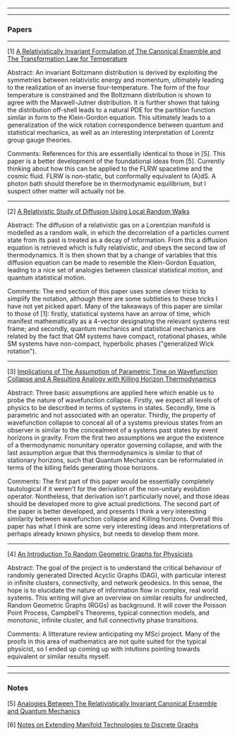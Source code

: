 <html>
<body>

<hr>
<hr>

<h3>Papers</h3>
<hr>

<p> [1]
  <a href="https://iff3.github.io/RelativeInvariantThermo.pdf">A Relativistically Invariant Formulation of The Canonical Ensemble and The Transformation Law for Temperature</a> </p>
  
  <p>
  Abstract: An invariant Boltzmann distribution is derived by exploiting the symmetries between relativistic energy and momentum, ultimately leading to the realization of an inverse four-temperature. The form of the four temperature is constrained and the Boltzmann distribution is shown to agree with the Maxwell-Jutner distribution. It is further shown that taking the distribution off-shell leads to a natural PDE for the partition function similar in form to the Klein-Gordon equation. This ultimately leads to a generalization of the wick rotation correspondence between quantum and statistical mechanics, as well as an interesting interpretation of Lorentz group gauge theories. 
 </p>

  <p>
     Comments: References for this are essentially identical to those in [5]. This paper is a better development of the foundational ideas from [5]. Currently thinking about how this can be applied to the FLRW spacetime and the cosmic fluid. FLRW is non-static, but conformally equivalent to (A)dS. A photon bath should therefore be in thermodynamic equilibrium, but I suspect other matter will actually not be.
</p>
  <hr>
  
  <p> [2] <a href="https://iff3.github.io/RelativeDiffusion.pdf">A Relativistic Study of Diffusion Using Local Random Walks</a></p>
  
  <p>
    Abstract: The diffusion of a relativistic gas on a Lorentzian manifold is modelled as a random walk, in which the decorrelation of a particles current state from its past is treated as a decay of information. From this a diffusion equation is retrieved which is fully relativistic, and obeys the second law of thermodynamics. It is then shown that by a change of variables that this diffusion equation can be made to resemble the Klein-Gordon Equation, leading to a nice set of analogies between classical statistical motion, and quantum statistical motion.
</p>

<p>
Comments: The end section of this paper uses some clever tricks to simplify the notation, although there are some subtleties to these tricks I have not yet picked apart. Many of the takeaways of this paper are similar to those of [1]: firstly, statistical systems have an arrow of time, which manifest mathematically as a 4-vector designating the relevant systems rest frame; and secondly, quantum mechanics and statistical mechanics are related by the fact that QM systems have compact, rotational phases, while SM systems have non-compact, hyperbolic phases ("generalized Wick rotation").
</p>

  <hr>
  
  
  <p> [3] <a href="https://iff3.github.io/ParamTime.pdf">Implications of The Assumption of Parametric Time on Wavefunction Collapse and A Resulting Analogy with Killing Horizon Thermodynamics</a></p>
  
  <p>
  Abstract: Three basic assumptions are applied here which enable us to probe the nature of wavefunction collapse. Firstly, we expect all levels of physics to be described in terms of systems in states. Secondly, time is parametric and not associated with an operator. Thirdly, the property of wavefunction collapse to conceal all of a systems previous states from an observer is similar to the concealment of a systems past states by event horizons in gravity. From the first two assumptions we argue the existence of a thermodynamic nonunitary operator governing collapse, and with the last assumption argue that this thermodynamics is similar to that of stationary horizons, such that Quantum Mechanics can be reformulated in terms of the killing fields generating those horizons.
</p>

<p>
  Comments: The first part of this paper would be essentially completely tautological if it weren't for the derivation of the non-unitary evolution operator. Nontheless, that derivation isn't particularly novel, and those ideas should be developed more to give actual predictions. The second part of the paper is better developed, and presents I think a very interesting similarity between wavefunction collapse and Killing horizons. Overall this paper has what I think are some very interesting ideas and interpretations of perhaps already known physics, but needs to develop them more.
  </p>
  <hr>
  
  <p> [4] <a href="https://iff3.github.io/RGGforPhys.pdf">An Introduction To Random Geometric Graphs for Physicists</a>


<p>Abstract: The goal of the project is to understand the critical behaviour of randomly generated Directed Acyclic Graphs (DAG), with particular interest in infinite clusters, connectivity, and network geodesics. In this sense, the hope is to elucidate the nature of information flow in complex, real world systems. This writing will give an overview on similar results for undirected, Random Geometric Graphs (RGGs) as background. It will cover the Poisson Point Process, Campbell's Theorems, typical connection models, and monotonic, infinite cluster, and full connectivity phase transitions.</p>

<p>Comments: A litterature review anticipating my MSci project. Many of the proofs in this area of mathematics are not quite suited for the typical physicist, so I ended up coming up with intutions pointing towards equivalent or similar results myself.</p>
<hr>
<hr>
<h3>Notes</h3>
  <p> [5] <a href="https://arxiv.org/pdf/2007.03772.pdf">Analogies Between The Relativistically Invariant Canonical Ensemble and Quantum Mechanics</a>
  <p> [6] <a href="">Notes on Extending Manifold Technologies to Discrete Graphs</a></p>
  
  
  
 
